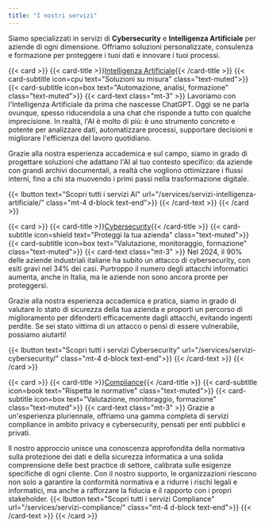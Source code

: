 ```yaml
---
title: "I nostri servizi"
---
```


Siamo specializzati in servizi di **Cybersecurity** e **Intelligenza Artificiale** per aziende di ogni dimensione. Offriamo soluzioni personalizzate, consulenza e formazione per proteggere i tuoi dati e innovare i tuoi processi.

{{< card >}}
  {{< card-title >}}[Intelligenza Artificiale](/services/servizi-intelligenza-artificiale/){{< /card-title >}}
  {{< card-subtitle icon=cpu text="Soluzioni su misura" class="text-muted">}}
  {{< card-subtitle icon=box text="Automazione, analisi, formazione" class="text-muted">}}
  {{< card-text class="mt-3" >}}
Lavoriamo con l'Intelligenza Artificiale da prima che nascesse ChatGPT. Oggi se ne parla ovunque, spesso riducendola a una chat che risponde a tutto con qualche imprecisione. In realtà, l'AI è molto di più: è uno strumento concreto e potente per analizzare dati, automatizzare processi, supportare decisioni e migliorare l'efficienza del lavoro quotidiano.

Grazie alla nostra esperienza accademica e sul campo, siamo in grado di progettare soluzioni che adattano l'AI al tuo contesto specifico: da aziende con grandi archivi documentali, a realtà che vogliono ottimizzare i flussi interni, fino a chi sta muovendo i primi passi nella trasformazione digitale.

{{< lbutton text="Scopri tutti i servizi AI" url="/services/servizi-intelligenza-artificiale/" class="mt-4 d-block text-end">}}
  {{< /card-text >}}
{{< /card >}}


{{< card >}}
  {{< card-title >}}[Cybersecurity](/services/servizi-cybersecurity/){{< /card-title >}}
  {{< card-subtitle icon=shield text="Proteggi la tua azienda" class="text-muted">}}
  {{< card-subtitle icon=box text="Valutazione, monitoraggio, formazione" class="text-muted">}}
  {{< card-text class="mt-3" >}}
Nel 2024, il 90% delle aziende industriali italiane ha subito un attacco di cybersecurity, con esiti gravi nel 34% dei casi. Purtroppo il numero degli attacchi informatici aumenta, anche in Italia, ma le aziende non sono ancora pronte per proteggersi.

Grazie alla nostra esperienza accademica e pratica, siamo in grado di valutare lo stato di sicurezza della tua azienda e proporti un percorso di miglioramento per difenderti efficacemente dagli attacchi, evitando ingenti perdite. Se sei stato vittima di un attacco o pensi di essere vulnerabile, possiamo aiutarti!

{{< lbutton text="Scopri tutti i servizi Cybersecurity" url="/services/servizi-cybersecurity/" class="mt-4 d-block text-end">}}
  {{< /card-text >}}
{{< /card >}}


{{< card >}}
  {{< card-title >}}[Compliance](/services/servizi-compliance/){{< /card-title >}}
  {{< card-subtitle icon=book text="Rispetta le normative" class="text-muted">}}
  {{< card-subtitle icon=box text="Valutazione, monitoraggio, formazione" class="text-muted">}}
  {{< card-text class="mt-3" >}}
Grazie a un'esperienza pluriennale, offriamo una gamma completa di servizi compliance in ambito privacy e cybersecurity, pensati per enti pubblici e privati.

Il nostro approccio unisce una conoscenza approfondita della normativa sulla protezione dei dati e della sicurezza informatica a una solida comprensione delle best practice di settore, calibrata sulle esigenze specifiche di ogni cliente.
Con il nostro supporto, le organizzazioni riescono non solo a garantire la conformità normativa e a ridurre i rischi legali e informatici, ma anche a rafforzare la fiducia e il rapporto con i propri stakeholder.
{{< lbutton text="Scopri tutti i servizi Compliance" url="/services/servizi-compliance/" class="mt-4 d-block text-end">}}
  {{< /card-text >}}
{{< /card >}}
